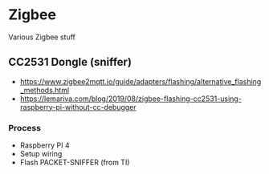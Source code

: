 # Zigbee
Various Zigbee stuff

## CC2531 Dongle (sniffer)
* https://www.zigbee2mqtt.io/guide/adapters/flashing/alternative_flashing_methods.html
* https://lemariva.com/blog/2019/08/zigbee-flashing-cc2531-using-raspberry-pi-without-cc-debugger


### Process
* Raspberry PI 4
* Setup wiring
* Flash PACKET-SNIFFER (from TI)
